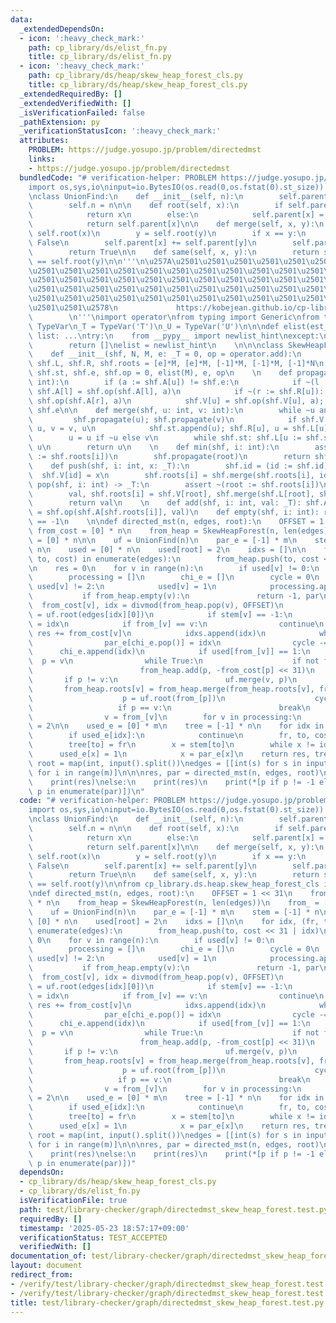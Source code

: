 ```yaml
---
data:
  _extendedDependsOn:
  - icon: ':heavy_check_mark:'
    path: cp_library/ds/elist_fn.py
    title: cp_library/ds/elist_fn.py
  - icon: ':heavy_check_mark:'
    path: cp_library/ds/heap/skew_heap_forest_cls.py
    title: cp_library/ds/heap/skew_heap_forest_cls.py
  _extendedRequiredBy: []
  _extendedVerifiedWith: []
  _isVerificationFailed: false
  _pathExtension: py
  _verificationStatusIcon: ':heavy_check_mark:'
  attributes:
    PROBLEM: https://judge.yosupo.jp/problem/directedmst
    links:
    - https://judge.yosupo.jp/problem/directedmst
  bundledCode: "# verification-helper: PROBLEM https://judge.yosupo.jp/problem/directedmst\n\
    import os,sys,io\ninput=io.BytesIO(os.read(0,os.fstat(0).st_size)).readline\n\n\
    \nclass UnionFind:\n    def __init__(self, n):\n        self.parent = [-1] * n\n\
    \        self.n = n\n\n    def root(self, x):\n        if self.parent[x] < 0:\n\
    \            return x\n        else:\n            self.parent[x] = self.root(self.parent[x])\n\
    \            return self.parent[x]\n\n    def merge(self, x, y):\n        x =\
    \ self.root(x)\n        y = self.root(y)\n        if x == y:\n            return\
    \ False\n        self.parent[x] += self.parent[y]\n        self.parent[y] = x\n\
    \        return True\n\n    def same(self, x, y):\n        return self.root(x)\
    \ == self.root(y)\n\n'''\n\u257A\u2501\u2501\u2501\u2501\u2501\u2501\u2501\u2501\
    \u2501\u2501\u2501\u2501\u2501\u2501\u2501\u2501\u2501\u2501\u2501\u2501\u2501\
    \u2501\u2501\u2501\u2501\u2501\u2501\u2501\u2501\u2501\u2501\u2501\u2501\u2501\
    \u2501\u2501\u2501\u2501\u2501\u2501\u2501\u2501\u2501\u2501\u2501\u2501\u2501\
    \u2501\u2501\u2501\u2501\u2501\u2501\u2501\u2501\u2501\u2501\u2501\u2501\u2501\
    \u2501\u2501\u2578\n             https://kobejean.github.io/cp-library       \
    \        \n'''\nimport operator\nfrom typing import Generic\nfrom typing import\
    \ TypeVar\n_T = TypeVar('T')\n_U = TypeVar('U')\n\n\ndef elist(est_len: int) ->\
    \ list: ...\ntry:\n    from __pypy__ import newlist_hint\nexcept:\n    def newlist_hint(hint):\n\
    \        return []\nelist = newlist_hint\n    \n\n\nclass SkewHeapForest(Generic[_T]):\n\
    \    def __init__(shf, N, M, e: _T = 0, op = operator.add):\n        shf.V, shf.A,\
    \ shf.L, shf.R, shf.roots = [e]*M, [e]*M, [-1]*M, [-1]*M, [-1]*N\n        shf.id,\
    \ shf.st, shf.e, shf.op = 0, elist(M), e, op\n    \n    def propagate(shf, u:\
    \ int):\n        if (a := shf.A[u]) != shf.e:\n            if ~(l := shf.L[u]):\
    \ shf.A[l] = shf.op(shf.A[l], a)\n            if ~(r := shf.R[u]): shf.A[r] =\
    \ shf.op(shf.A[r], a)\n            shf.V[u] = shf.op(shf.V[u], a); shf.A[u] =\
    \ shf.e\n\n    def merge(shf, u: int, v: int):\n        while ~u and ~v:\n   \
    \         shf.propagate(u); shf.propagate(v)\n            if shf.V[v] < shf.V[u]:\
    \ u, v = v, u\n            shf.st.append(u); shf.R[u], u = shf.L[u], shf.R[u]\n\
    \        u = u if ~u else v\n        while shf.st: shf.L[u := shf.st.pop()] =\
    \ u\n        return u\n    \n    def min(shf, i: int):\n        assert ~(root\
    \ := shf.roots[i])\n        shf.propagate(root)\n        return shf.V[root]\n\n\
    \    def push(shf, i: int, x: _T):\n        shf.id = (id := shf.id)+1\n      \
    \  shf.V[id] = x\n        shf.roots[i] = shf.merge(shf.roots[i], id)\n\n    def\
    \ pop(shf, i: int) -> _T:\n        assert ~(root := shf.roots[i])\n        shf.propagate(root)\n\
    \        val, shf.roots[i] = shf.V[root], shf.merge(shf.L[root], shf.R[root])\n\
    \        return val\n    \n    def add(shf, i: int, val: _T): shf.A[shf.roots[i]]\
    \ = shf.op(shf.A[shf.roots[i]], val)\n    def empty(shf, i: int): return shf.roots[i]\
    \ == -1\n    \n\ndef directed_mst(n, edges, root):\n    OFFSET = 1 << 31\n   \
    \ from_cost = [0] * n\n    from_heap = SkewHeapForest(n, len(edges))\n    from_\
    \ = [0] * n\n\n    uf = UnionFind(n)\n    par_e = [-1] * m\n    stem = [-1] *\
    \ n\n    used = [0] * n\n    used[root] = 2\n    idxs = []\n\n    for idx, (fr,\
    \ to, cost) in enumerate(edges):\n        from_heap.push(to, cost << 31 | idx)\n\
    \n    res = 0\n    for v in range(n):\n        if used[v] != 0:\n            continue\n\
    \        processing = []\n        chi_e = []\n        cycle = 0\n        while\
    \ used[v] != 2:\n            used[v] = 1\n            processing.append(v)\n \
    \           if from_heap.empty(v):\n               return -1, par\n          \
    \  from_cost[v], idx = divmod(from_heap.pop(v), OFFSET)\n            from_[v]\
    \ = uf.root(edges[idx][0])\n            if stem[v] == -1:\n                stem[v]\
    \ = idx\n            if from_[v] == v:\n                continue\n           \
    \ res += from_cost[v]\n            idxs.append(idx)\n            while cycle:\n\
    \                par_e[chi_e.pop()] = idx\n                cycle -= 1\n      \
    \      chi_e.append(idx)\n            if used[from_[v]] == 1:\n              \
    \  p = v\n                while True:\n                    if not from_heap.empty(p):\n\
    \                        from_heap.add(p, -from_cost[p] << 31)\n             \
    \       if p != v:\n                        uf.merge(v, p)\n                 \
    \       from_heap.roots[v] = from_heap.merge(from_heap.roots[v], from_heap.roots[p])\n\
    \                    p = uf.root(from_[p])\n                    cycle += 1\n \
    \                   if p == v:\n                        break\n            else:\n\
    \                v = from_[v]\n        for v in processing:\n            used[v]\
    \ = 2\n\n    used_e = [0] * m\n    tree = [-1] * n\n    for idx in reversed(idxs):\n\
    \        if used_e[idx]:\n            continue\n        fr, to, cost = edges[idx]\n\
    \        tree[to] = fr\n        x = stem[to]\n        while x != idx:\n      \
    \      used_e[x] = 1\n            x = par_e[x]\n    return res, tree\n\n\nn, m,\
    \ root = map(int, input().split())\nedges = [[int(s) for s in input().split()]\
    \ for i in range(m)]\n\n\nres, par = directed_mst(n, edges, root)\nif res == -1:\n\
    \    print(res)\nelse:\n    print(res)\n    print(*[p if p != -1 else i for i,\
    \ p in enumerate(par)])\n"
  code: "# verification-helper: PROBLEM https://judge.yosupo.jp/problem/directedmst\n\
    import os,sys,io\ninput=io.BytesIO(os.read(0,os.fstat(0).st_size)).readline\n\n\
    \nclass UnionFind:\n    def __init__(self, n):\n        self.parent = [-1] * n\n\
    \        self.n = n\n\n    def root(self, x):\n        if self.parent[x] < 0:\n\
    \            return x\n        else:\n            self.parent[x] = self.root(self.parent[x])\n\
    \            return self.parent[x]\n\n    def merge(self, x, y):\n        x =\
    \ self.root(x)\n        y = self.root(y)\n        if x == y:\n            return\
    \ False\n        self.parent[x] += self.parent[y]\n        self.parent[y] = x\n\
    \        return True\n\n    def same(self, x, y):\n        return self.root(x)\
    \ == self.root(y)\n\nfrom cp_library.ds.heap.skew_heap_forest_cls import SkewHeapForest\n\
    \ndef directed_mst(n, edges, root):\n    OFFSET = 1 << 31\n    from_cost = [0]\
    \ * n\n    from_heap = SkewHeapForest(n, len(edges))\n    from_ = [0] * n\n\n\
    \    uf = UnionFind(n)\n    par_e = [-1] * m\n    stem = [-1] * n\n    used =\
    \ [0] * n\n    used[root] = 2\n    idxs = []\n\n    for idx, (fr, to, cost) in\
    \ enumerate(edges):\n        from_heap.push(to, cost << 31 | idx)\n\n    res =\
    \ 0\n    for v in range(n):\n        if used[v] != 0:\n            continue\n\
    \        processing = []\n        chi_e = []\n        cycle = 0\n        while\
    \ used[v] != 2:\n            used[v] = 1\n            processing.append(v)\n \
    \           if from_heap.empty(v):\n               return -1, par\n          \
    \  from_cost[v], idx = divmod(from_heap.pop(v), OFFSET)\n            from_[v]\
    \ = uf.root(edges[idx][0])\n            if stem[v] == -1:\n                stem[v]\
    \ = idx\n            if from_[v] == v:\n                continue\n           \
    \ res += from_cost[v]\n            idxs.append(idx)\n            while cycle:\n\
    \                par_e[chi_e.pop()] = idx\n                cycle -= 1\n      \
    \      chi_e.append(idx)\n            if used[from_[v]] == 1:\n              \
    \  p = v\n                while True:\n                    if not from_heap.empty(p):\n\
    \                        from_heap.add(p, -from_cost[p] << 31)\n             \
    \       if p != v:\n                        uf.merge(v, p)\n                 \
    \       from_heap.roots[v] = from_heap.merge(from_heap.roots[v], from_heap.roots[p])\n\
    \                    p = uf.root(from_[p])\n                    cycle += 1\n \
    \                   if p == v:\n                        break\n            else:\n\
    \                v = from_[v]\n        for v in processing:\n            used[v]\
    \ = 2\n\n    used_e = [0] * m\n    tree = [-1] * n\n    for idx in reversed(idxs):\n\
    \        if used_e[idx]:\n            continue\n        fr, to, cost = edges[idx]\n\
    \        tree[to] = fr\n        x = stem[to]\n        while x != idx:\n      \
    \      used_e[x] = 1\n            x = par_e[x]\n    return res, tree\n\n\nn, m,\
    \ root = map(int, input().split())\nedges = [[int(s) for s in input().split()]\
    \ for i in range(m)]\n\n\nres, par = directed_mst(n, edges, root)\nif res == -1:\n\
    \    print(res)\nelse:\n    print(res)\n    print(*[p if p != -1 else i for i,\
    \ p in enumerate(par)])"
  dependsOn:
  - cp_library/ds/heap/skew_heap_forest_cls.py
  - cp_library/ds/elist_fn.py
  isVerificationFile: true
  path: test/library-checker/graph/directedmst_skew_heap_forest.test.py
  requiredBy: []
  timestamp: '2025-05-23 18:57:17+09:00'
  verificationStatus: TEST_ACCEPTED
  verifiedWith: []
documentation_of: test/library-checker/graph/directedmst_skew_heap_forest.test.py
layout: document
redirect_from:
- /verify/test/library-checker/graph/directedmst_skew_heap_forest.test.py
- /verify/test/library-checker/graph/directedmst_skew_heap_forest.test.py.html
title: test/library-checker/graph/directedmst_skew_heap_forest.test.py
---
```

